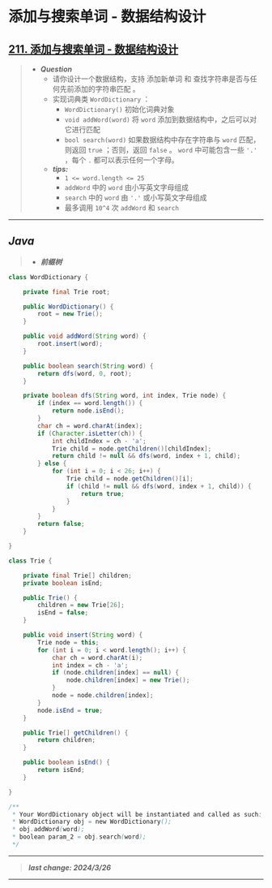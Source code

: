 # 添加与搜索单词 - 数据结构设计

## [211. 添加与搜索单词 - 数据结构设计](https://leetcode.cn/problems/design-add-and-search-words-data-structure/)

> - ***Question***
>   - 请你设计一个数据结构，支持 添加新单词 和 查找字符串是否与任何先前添加的字符串匹配 。
>   - 实现词典类 `WordDictionary` ：
>     - `WordDictionary()` 初始化词典对象
>     - `void addWord(word)` 将 `word` 添加到数据结构中，之后可以对它进行匹配
>     - `bool search(word)` 如果数据结构中存在字符串与 `word` 匹配，则返回 `true` ；否则，返回 `false` 。 `word` 中可能包含一些 `'.'` ，每个 `.` 都可以表示任何一个字母。
>   - ***tips:***
>     - `1 <= word.length <= 25`
>     - `addWord` 中的 `word` 由小写英文字母组成
>     - `search` 中的 `word` 由 `'.'` 或小写英文字母组成
>     - 最多调用 `10^4` 次 `addWord` 和 `search`

---

## *Java*

> - ***前缀树***

```java
class WordDictionary {

    private final Trie root;

    public WordDictionary() {
        root = new Trie();
    }

    public void addWord(String word) {
        root.insert(word);
    }

    public boolean search(String word) {
        return dfs(word, 0, root);
    }

    private boolean dfs(String word, int index, Trie node) {
        if (index == word.length()) {
            return node.isEnd();
        }
        char ch = word.charAt(index);
        if (Character.isLetter(ch)) {
            int childIndex = ch - 'a';
            Trie child = node.getChildren()[childIndex];
            return child != null && dfs(word, index + 1, child);
        } else {
            for (int i = 0; i < 26; i++) {
                Trie child = node.getChildren()[i];
                if (child != null && dfs(word, index + 1, child)) {
                    return true;
                }
            }
        }
        return false;
    }

}

class Trie {

    private final Trie[] children;
    private boolean isEnd;

    public Trie() {
        children = new Trie[26];
        isEnd = false;
    }

    public void insert(String word) {
        Trie node = this;
        for (int i = 0; i < word.length(); i++) {
            char ch = word.charAt(i);
            int index = ch - 'a';
            if (node.children[index] == null) {
                node.children[index] = new Trie();
            }
            node = node.children[index];
        }
        node.isEnd = true;
    }

    public Trie[] getChildren() {
        return children;
    }

    public boolean isEnd() {
        return isEnd;
    }

}

/**
 * Your WordDictionary object will be instantiated and called as such:
 * WordDictionary obj = new WordDictionary();
 * obj.addWord(word);
 * boolean param_2 = obj.search(word);
 */
```

---

> ***last change: 2024/3/26***

---
